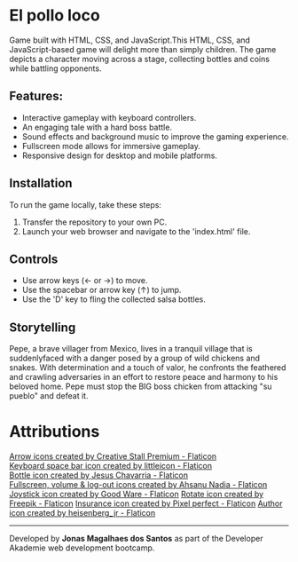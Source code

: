 # El pollo loco
Game built with HTML, CSS, and JavaScript.This HTML, CSS, and JavaScript-based game will delight more than simply children. The game depicts a character moving across a stage, collecting bottles and coins while battling opponents.

## Features: 
- Interactive gameplay with keyboard controllers.
- An engaging tale with a hard boss battle.
- Sound effects and background music to improve the gaming experience.
- Fullscreen mode allows for immersive gameplay.
- Responsive design for desktop and mobile platforms.

## Installation
To run the game locally, take these steps:
1. Transfer the repository to your own PC.
2. Launch your web browser and navigate to the 'index.html' file.

## Controls 
- Use arrow keys (← or →) to move.
- Use the spacebar or arrow key (↑) to jump.
- Use the 'D' key to fling the collected salsa bottles.

## Storytelling

Pepe, a brave villager from Mexico, lives in a tranquil village that is suddenlyfaced with a danger posed by a group of wild chickens and snakes.
With determination and a touch of valor, he confronts the feathered and crawling adversaries in an effort to restore peace and harmony to his beloved home. 
Pepe must stop the BIG boss chicken from attacking "su pueblo" and defeat it.

# Attributions
<a href="https://www.flaticon.com/free-icons/arrow" title="arrow icons">Arrow icons created by Creative Stall Premium - Flaticon</a><br>
<a href="https://www.flaticon.com/free-icons/keyboard-key" title="keyboard key icons">Keyboard space bar icon created by littleicon - Flaticon</a><br>
<a href="https://www.flaticon.com/authors/jesus-chavarria" title="Jesus Chavarria">Bottle icon created by Jesus Chavarria - Flaticon</a><br>
<a href="https://www.flaticon.com/authors/ahsanu-nadia" title="Ahsanu Nadia ">Fullscreen, volume & log-out icons created by Ahsanu Nadia - Flaticon</a><br>
<a href="https://www.flaticon.com/free-icons/joystick" title="joystick icons">Joystick icon created by Good Ware - Flaticon</a>
<a href="https://www.flaticon.com/free-icons/rotate" title="rotate icons">Rotate icon created by Freepik - Flaticon</a>
<a href="https://www.flaticon.com/free-icons/insurance" title="insurance icons">Insurance icon created by Pixel perfect - Flaticon</a>
<a href="https://www.flaticon.com/free-icons/author" title="author icons">Author icon created by heisenberg_jr - Flaticon</a>

---

Developed by **Jonas Magalhaes dos Santos** as part of the Developer Akademie web development bootcamp.